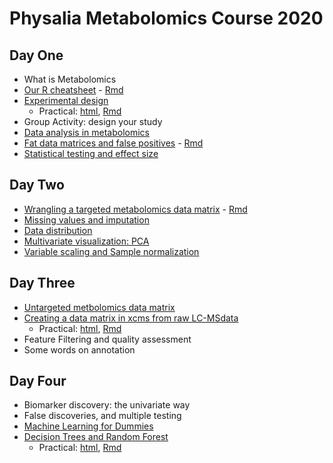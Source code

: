 # Physalia Metabolomics Course 2020

## Day One

* What is Metabolomics
* [Our R cheatsheet]() - [Rmd]()
* [Experimental design](Day1/experimental_design.html)
  * Practical: [html](Day1/stratified_random_sampling.html), [Rmd](Day1/stratified_random_sampling.Rmd)
* Group Activity: design your study
* [Data analysis in metabolomics](Day1/Metabolomics_data_matrix.html)
* [Fat data matrices and false positives](Day1/False_Positives.html) - [Rmd](Day1/False_Positives.Rmd) 
* [Statistical testing and effect size](Day1/statisticaltesting_and_effectsize.html)

## Day Two

* [Wrangling a targeted metabolomics data matrix](Day2/wrangling_targeted_DM.html) - [Rmd](Day2/wrangling_targeted_DM.Rmd)
* [Missing values and imputation](Day2/MissingValues.html)
* [Data distribution](Day2/Variable_distribution.html)
* [Multivariate visualization: PCA](Day2/PCA.html)
* [Variable scaling and Sample normalization](Day2/Scaling_and_normalization.html)


## Day Three

* [Untargeted metbolomics data matrix](Day3/Untargeted_metabolomics_DM.html)
* [Creating a data matrix in xcms from raw LC-MSdata](Day3/from_rawdata_to_DM.html)
  * Practical: [html](Day3/faahKO.html), [Rmd](Day3/faahKO.Rmd)
* Feature Filtering and quality assessment
* Some words on annotation

## Day Four

* Biomarker discovery: the univariate way
* False discoveries, and multiple testing
* [Machine Learning for Dummies](Day4/ML_intro.html)
* [Decision Trees and Random Forest](Day4/Decision-Trees_and_RandomForest.html)
  * Practical: [html](Day4/Random_Forest_in_practice.html), [Rmd](Day4/Random_Forest_in_practice.Rmd)



